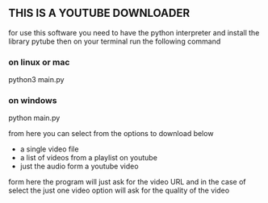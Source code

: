 ## THIS IS A YOUTUBE DOWNLOADER

for use this software you need to have the python 
interpreter and install  the library 
pytube then on your terminal run the following command 
 
 ### on linux or mac

 python3 main.py

 ### on windows

 python main.py

 from here you can select from the options to download below

 - a single video file
 - a list of videos from a playlist on youtube
 - just the audio form a youtube video

 form here the program will just ask for the video URL and in the case of select the just one video option
 will ask for the quality of the video



